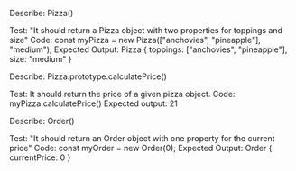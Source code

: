 Describe: Pizza()

Test: "It should return a Pizza object with two properties for toppings and size"
Code: const myPizza = new Pizza(["anchovies", "pineapple"], "medium");
Expected Output: Pizza { toppings: ["anchovies", "pineapple"], size: "medium" }

Describe: Pizza.prototype.calculatePrice()

Test: It should return the price of a given pizza object.
Code: myPizza.calculatePrice()
Expected output: 21

Describe: Order()

Test: "It should return an Order object with one property for the current price"
Code: const myOrder = new Order(0);
Expected Output: Order { currentPrice: 0 }
